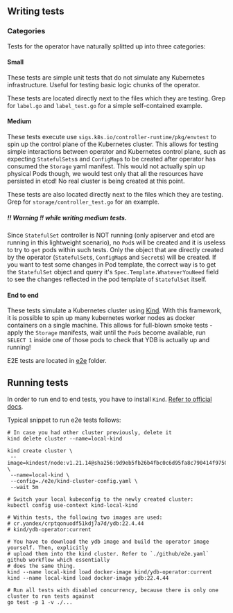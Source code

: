 ## Writing tests

### Categories

Tests for the operator have naturally splitted up into three categories:

#### Small

These tests are simple unit tests that do not simulate any Kubernetes infrastructure.
Useful for testing basic logic chunks of the operator.

These tests are located directly next to the files which they are testing. Grep for
`label.go` and `label_test.go` for a simple self-contained example.

#### Medium

These tests execute use `sigs.k8s.io/controller-runtime/pkg/envtest` to spin up the
control plane of the Kubernetes cluster. This allows for testing simple interactions
between operator and Kubernetes control plane, such as expecting `StatefulSets`s and
`ConfigMap`s to be created after operator has consumed the `Storage` yaml manifest.
This would not actually spin up physical Pods though, we would test only that all the
resources have persisted in etcd! No real cluster is being created at this point.

These tests are also located directly next to the files which they are testing. Grep
for `storage/controller_test.go` for an example. 

##### !! Warning !! while writing medium tests.

Since `StatefulSet` controller is NOT running (only apiserver and etcd are running in 
this lightweight scenario), no `Pod`s will be created and it is useless to try to `get` 
pods within such tests. Only the object that are directly created by the operator 
(`StatefulSet`s, `ConfigMap`s and `Secret`s) will be created. If you want to test 
some changes in Pod template, the correct way is to get the `StatefulSet` object
and query it's `Spec.Template.WhateverYouNeed` field to see the changes reflected
in the pod template of `StatefulSet` itself.

#### End to end

These tests simulate a Kubernetes cluster using [Kind](https://kind.sigs.k8s.io/).
With this framework, it is possible to spin up many kubernetes worker nodes as docker
containers on a single machine. This allows for full-blown smoke tests - apply the
`Storage` manifests, wait until the `Pod`s become available, run `SELECT 1` inside
one of those pods to check that YDB is actually up and running!

E2E tests are located in [e2e](../e2e) folder.

## Running tests

In order to run end to end tests, you have to install `Kind`.
[Refer to official docs](https://kind.sigs.k8s.io/docs/user/quick-start/#installation).

Typical snippet to run e2e tests follows:

```
# In case you had other cluster previously, delete it
kind delete cluster --name=local-kind

kind create cluster \
 --image=kindest/node:v1.21.14@sha256:9d9eb5fb26b4fbc0c6d95fa8c790414f9750dd583f5d7cee45d92e8c26670aa1 \
 --name=local-kind \
 --config=./e2e/kind-cluster-config.yaml \
 --wait 5m

# Switch your local kubeconfig to the newly created cluster:
kubectl config use-context kind-local-kind

# Within tests, the following two images are used:
# cr.yandex/crptqonuodf51kdj7a7d/ydb:22.4.44
# kind/ydb-operator:current

# You have to download the ydb image and build the operator image yourself. Then, explicitly 
# upload them into the kind cluster. Refer to `./github/e2e.yaml` github workflow which essentially
# does the same thing.
kind --name local-kind load docker-image kind/ydb-operator:current
kind --name local-kind load docker-image ydb:22.4.44

# Run all tests with disabled concurrency, because there is only one cluster to run tests against
go test -p 1 -v ./...
```
